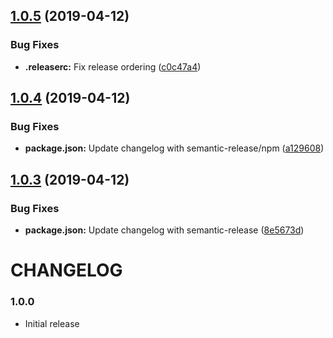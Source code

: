## [1.0.5](https://github.com/landau/node-trie/compare/v1.0.4...v1.0.5) (2019-04-12)


### Bug Fixes

* **.releaserc:** Fix release ordering ([c0c47a4](https://github.com/landau/node-trie/commit/c0c47a4))

## [1.0.4](https://github.com/landau/node-trie/compare/v1.0.3...v1.0.4) (2019-04-12)


### Bug Fixes

* **package.json:** Update changelog with semantic-release/npm ([a129608](https://github.com/landau/node-trie/commit/a129608))

## [1.0.3](https://github.com/landau/node-trie/compare/v1.0.2...v1.0.3) (2019-04-12)


### Bug Fixes

* **package.json:** Update changelog with semantic-release ([8e5673d](https://github.com/landau/node-trie/commit/8e5673d))

# CHANGELOG

### 1.0.0

- Initial release
